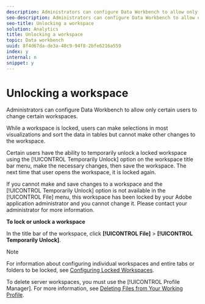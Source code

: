 ```yaml
---
description: Administrators can configure Data Workbench to allow only certain users to change certain workspaces.
seo-description: Administrators can configure Data Workbench to allow only certain users to change certain workspaces.
seo-title: Unlocking a workspace
solution: Analytics
title: Unlocking a workspace
topic: Data workbench
uuid: 8f4d67da-de3a-40c9-94f8-2bfe6216a559
index: y
internal: n
snippet: y
---
```


# Unlocking a workspace

Administrators can configure Data Workbench to allow only certain users to change certain workspaces.

 While a workspace is locked, users can make selections in most visualizations and sort the data in tables but cannot make other changes to the workspace.

Certain users have the ability to temporarily unlock a locked workspace using the [!UICONTROL Temporarily Unlock] option on the workspace title bar menu, make the necessary changes, then save the workspace. The next time that user opens the workspace, it is locked again.

If you cannot make and save changes to a workspace and the [!UICONTROL Temporarily Unlock] option is not available in the [!UICONTROL File] menu, this workspace has been locked by your Adobe application administrator and you cannot change it. Please contact your administrator for more information.

**To lock or unlock a workspace**

In the title bar of the workspace, click **[!UICONTROL File]** > **[!UICONTROL Temporarily Unlock]**.

>[!NOTE]
>
>For information about configuring individual workspaces and entire tabs or folders to be locked, see [Configuring Locked Workspaces](../../../data-workbench-client/c-intf-anlys-ftrs/c-config-locked-wkspc/c-config-locked-wkspc.md#concept_B6CE110BBED645D89F29373B5106836A).

To delete server workspaces, you must use the [!UICONTROL Profile Manager]. For more information, see [Deleting Files from Your Working Profile](../../../data-workbench-client/c-admin-intrf/c-prof-mgr/t-del-files-wkg-prof.md#task_1E29C25E6C824CC9B51CB651E835856B). 

